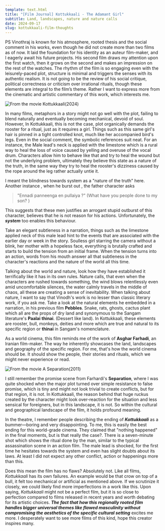 ```yaml
---
template: text.html
title: "[Film Journal] Kottukkaali - The Adamant Girl"
subtitle: Land, landscapes, nature and nature calls 
date: 2024-09-17
slug: kottukkaali-film-thoughts
---
```



PS Vinothraj is known for his atmosphere, rooted thesis and the social comment in his works, even though he did not create more than two films as of now. It laid the foundation for his identity as an auteur film-maker, and I eagerly await his future projects. His second film draws my attention upon the first watch, then it grows on the second and makes an impression on the rest of the watches. The rhythm of the film is so engaging even with the leisurely-paced plot,  structure is minimal and triggers the senses with its authentic realism. It is not going to be the review of his social critique, political correctness or criticism over irrational rituals, though these elements are integral to the film’s theme. Rather I want to express more from the cinematic and artistic commentary of this work, which interests me.


![From the movie Kottukkaali(2024)](/static/res/kottukkaali-film-thoughts/kottukkaali-1.png)


In many films, metaphors in a story might not go well with the plot, failing to blend naturally and eventually becoming mechanical, devoid of soul. However, In Kottukkaali, this is not the case, plot organically demands the rooster for a ritual, just as it requires a girl. Things such as this same girl's hair is pinned in a tight controlled knot, much like her accompanied bird's legs. Even in the social comment, the symbolic references suit neat. For an instance, the Male lead's neck is applied with the limestone which is a rural way to heal the loss of voice caused by yelling and overuse of the vocal drum. Characters allow him to behave like that and try to heal the wound but not the underlying problem, ultimately they believe this state as a nature of the truth, in the same way they try to heal the rooster's dizziness caused by the rope around the leg rather actually untie it. 

I meant the blindness towards system as a "nature of the truth" here.  Another instance , when he burst out , the father character asks 

> "Ennadi panneenga en pullaiya ?" (What have you people done to my son? ) 

This suggests that these men justifies an arrogant stupid outburst of this character, believes that he is not reason for his actions. Unfortunately, the _**system**_ too enables this behaviour. 

Take an elegant subtleness in a narration, things such as the limestone applied neck of this male lead hint to the events that are associated with the earlier day or week in the story. Soulless girl starring the camera without a blink, her mother with a hopeless face, everything is brutally crafted and starts to build the tension from an initial frame. When the tension turns into an action, words from his mouth answer all that subtleness in the character's reactions and the nature of the world all this time. 

Talking about the world and nature, look how they have established it terrifically like it has in its own rules. Nature calls, that even when the characters are rushed towards something, the wind blows relentlessly even amid uncomfortable silences, the water calmly travels in the middle of chaos, all these are creating a sense of inevitability. When talking about nature, I want to say that Vinodh's work is no lesser than classic literary work, if you ask me. Take a look at the natural elements he embedded in a narration, in his previous film **Pebbles**. Snake, rats, ghosts, cactus plant which all are the props of dry land and synonymous to the Sangam literature's **Paalai** **thinai**. (Dessert like land). In Kottukkaali, these elements are rooster, bull, monkeys,  deities and more which are true and natural to its specific region or **thinai** in Sangam's nomenclature.

As a world cinema, this film reminds me of the work of **Asghar Farhadi**, an Iranian film-maker. The way he inherently showcases the land, landscapes and geography of the specific region. For me, that's how the world cinema should be. It should show the people, their stories and rituals, which we might never experience or read. 

![From the movie A Separation(2011)](/static/res/kottukkaali-film-thoughts/separation-1.png)

I still remember the promise scene from Farhardi's **Separation**, where I was quite shocked when the major plot turned over simple resistance to false promise, which is tiny and might not look trivial to create conflicts, but for that region, it is not. In Kottukkaali, the reason behind that huge ruckus created by the character might look over-reaction for the situation and less sensical for foreigners, but in this landscape, it is not. So within the cultural and geographical landscape of the film, it holds profound meaning.


In the theatre, I remember people describing the ending of **_Kottukkaali_** as a bummer—boring and very disappointing. To me, this is easily the best ending for this world-grade cinema. They claimed that "nothing happened" in the final moments, but is that really the case?. There is a seven-minute shot which shows the ritual done by the man, similar to the typical assassination scene in an action film. The male lead is shocked, for the first time he hesitates towards the system and even has slight doubts about its laws. At least I did not expect any other conflict, action or happenings more than this.  

Does this mean the film has no flaws? Absolutely not. Like all films, *Kottukkaali* has its own failures. An example would be that crow on top of a bull, it felt too mechanical or artificial as mentioned above. If we scrutinize it closely, we could likely find more imperfections in a work like this. Upon saying, *Kottukkaali* might not be a perfect film, but it is so close to perfection compared to films released in recent years and worth debating for its artistic choices. ***The fact that how this regionally rooted film handles bigger universal themes like flawed masculinity without compromising the aesthetics of the specific cultural setting*** excites me more. I desperately want to see more films of this kind, hope this creator inspires many. 
